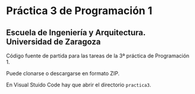 # Práctica 3 de Programación 1

## Escuela de Ingeniería y Arquitectura. Universidad de Zaragoza 

Código fuente de partida para las tareas de la 3ª práctica de Programación 1.

Puede clonarse o descargarse en formato ZIP. 

En Visual Stuido Code hay que abrir el directorio ``practica3``.
